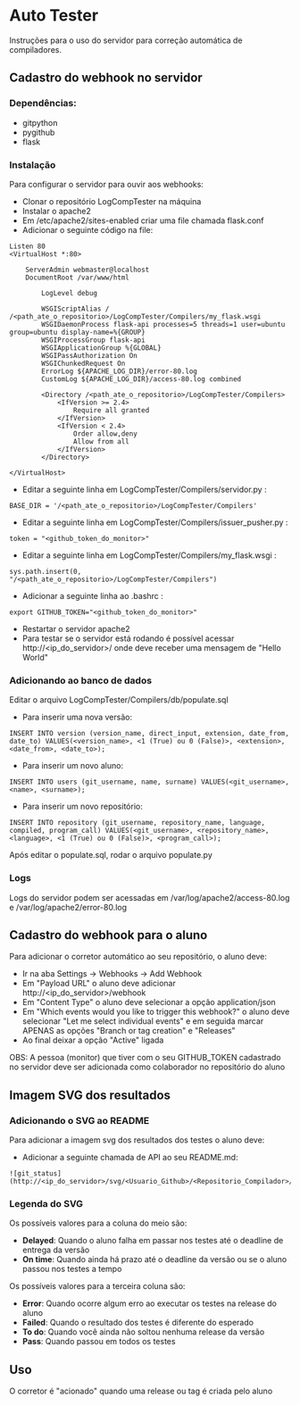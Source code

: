 # Auto Tester

Instruções para o uso do servidor para correção automática de compiladores.

## Cadastro do webhook no servidor

### Dependências:

- gitpython
- pygithub
- flask

### Instalação

Para configurar o servidor para ouvir aos webhooks:

- Clonar o repositório LogCompTester na máquina
- Instalar o apache2
- Em /etc/apache2/sites-enabled criar uma file chamada flask.conf
- Adicionar o seguinte código na file:

```
Listen 80
<VirtualHost *:80>

	ServerAdmin webmaster@localhost
	DocumentRoot /var/www/html

        LogLevel debug

        WSGIScriptAlias / /<path_ate_o_repositorio>/LogCompTester/Compilers/my_flask.wsgi
        WSGIDaemonProcess flask-api processes=5 threads=1 user=ubuntu group=ubuntu display-name=%{GROUP}
        WSGIProcessGroup flask-api
        WSGIApplicationGroup %{GLOBAL}
        WSGIPassAuthorization On
        WSGIChunkedRequest On
        ErrorLog ${APACHE_LOG_DIR}/error-80.log
        CustomLog ${APACHE_LOG_DIR}/access-80.log combined

        <Directory /<path_ate_o_repositorio>/LogCompTester/Compilers>
            <IfVersion >= 2.4>
                Require all granted
            </IfVersion>
            <IfVersion < 2.4>
                Order allow,deny
                Allow from all
            </IfVersion>
        </Directory>

</VirtualHost>
```

- Editar a seguinte linha em LogCompTester/Compilers/servidor.py :

```
BASE_DIR = '/<path_ate_o_repositorio>/LogCompTester/Compilers'
```
- Editar a seguinte linha em LogCompTester/Compilers/issuer_pusher.py :

```
token = "<github_token_do_monitor>"
```
- Editar a seguinte linha em LogCompTester/Compilers/my_flask.wsgi :

```
sys.path.insert(0, "/<path_ate_o_repositorio>/LogCompTester/Compilers")
```
- Adicionar a seguinte linha ao .bashrc :

```
export GITHUB_TOKEN="<github_token_do_monitor>"
```
- Restartar o servidor apache2
- Para testar se o servidor está rodando é possível acessar http://<ip_do_servidor>/ onde deve receber uma mensagem de "Hello World"

### Adicionando ao banco de dados

Editar o arquivo LogCompTester/Compilers/db/populate.sql

- Para inserir uma nova versão:

```
INSERT INTO version (version_name, direct_input, extension, date_from, date_to) VALUES(<version_name>, <1 (True) ou 0 (False)>, <extension>, <date_from>, <date_to>);
```

- Para inserir um novo aluno:

```
INSERT INTO users (git_username, name, surname) VALUES(<git_username>, <name>, <surname>);
```

- Para inserir um novo repositório:

```
INSERT INTO repository (git_username, repository_name, language, compiled, program_call) VALUES(<git_username>, <repository_name>, <language>, <1 (True) ou 0 (False)>, <program_call>);
```

Após editar o populate.sql, rodar o arquivo populate.py

### Logs

Logs do servidor podem ser acessadas em /var/log/apache2/access-80.log e /var/log/apache2/error-80.log

## Cadastro do webhook para o aluno

Para adicionar o corretor automático ao seu repositório, o aluno deve:

- Ir na aba Settings -> Webhooks -> Add Webhook
- Em "Payload URL" o aluno deve adicionar http://<ip_do_servidor>/webhook
- Em "Content Type" o aluno deve selecionar a opção application/json
- Em "Which events would you like to trigger this webhook?" o aluno deve selecionar "Let me select individual events" e em seguida marcar APENAS as opções "Branch or tag creation" e "Releases"
- Ao final deixar a opção "Active" ligada

OBS: A pessoa (monitor) que tiver com o seu GITHUB_TOKEN cadastrado no servidor deve ser adicionada como colaborador no repositório do aluno

## Imagem SVG dos resultados

### Adicionando o SVG ao README

Para adicionar a imagem svg dos resultados dos testes o aluno deve:

- Adicionar a seguinte chamada de API ao seu README.md:

```
![git_status](http://<ip_do_servidor>/svg/<Usuario_Github>/<Repositorio_Compilador>/)
```

### Legenda do SVG

Os possíveis valores para a coluna do meio são:

- **Delayed**: Quando o aluno falha em passar nos testes até o deadline de entrega da versão
- **On time**: Quando ainda há prazo até o deadline da versão ou se o aluno passou nos testes a tempo

Os possíveis valores para a terceira coluna são:

- **Error**: Quando ocorre algum erro ao executar os testes na release do aluno
- **Failed**: Quando o resultado dos testes é diferente do esperado
- **To do**: Quando você ainda não soltou nenhuma release da versão
- **Pass**: Quando passou em todos os testes

## Uso

O corretor é "acionado" quando uma release ou tag é criada pelo aluno
